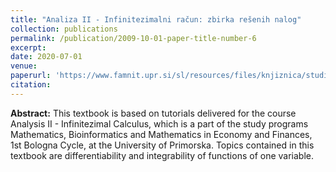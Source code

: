```yaml
---
title: "Analiza II - Infinitezimalni račun: zbirka rešenih nalog"
collection: publications
permalink: /publication/2009-10-01-paper-title-number-6
excerpt: 
date: 2020-07-01
venue: 
paperurl: 'https://www.famnit.upr.si/sl/resources/files/knjiznica/studijsko-gradivo/bapic2020analizaii-zbirkaresenihnalog.pdf'
citation: 
---
```


**Abstract:** This textbook is based on tutorials delivered for the course Analysis II - Infinitezimal Calculus, which is a part of the study programs Mathematics, Bioinformatics and Mathematics in Economy and Finances, 1st Bologna Cycle, at the University of Primorska. Topics contained in this textbook are differentiability and integrability of functions of one variable.


